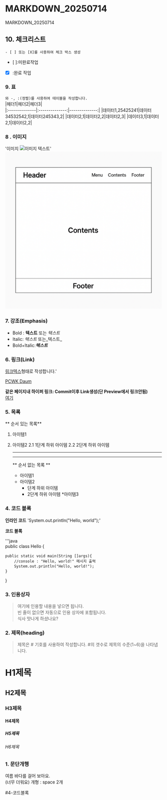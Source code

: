 # MARKDOWN_20250714
MARKDOWN_20250714  

## 10. 체크리스트
`- [ ] 또는 [X]를 사용하여 체크 박스 생성`  
- [ ]:미완료작업  
- [X] :완료 작업


### 9. 표  
`와 -, :(정렬)를 사용하여 테이블을 작성합니다.`  
|헤더1|헤더2|헤더3|  
|:--------------|:--------------:|--------------:|
|데이터1,25425241|데이터34532542,1|데이터245343,2|
|데이터2,1|데이터2,2|데이터2,3|
|데이터3,1|데이터2,1|데이터2,2|  



### 8 . 이미지
'이미지 ![이미지 텍스트](이미지URL)'  
![레이아웃](https://github.com/doona0711/MARKDOWN_20250714/blob/main/doc/layout.png)

### 7. 강조(Emphasis)  
- Bold : **텍스트** 또는 _텍스트_
- Italic: *텍스트* 또는_텍스트_
- Bold+Italic:***텍스트***
  

### 6. 링크(Link)  
[링크텍스](URL)형태로 작성합니다.'  

[PCWK Daum](https://cafe.daum.net/pcwk)  

**같은 페이지내 하이퍼 링크: Commit이후 Link생성(단 Preview에서 링크안됨)**  
[여기](#4-코드블록)  

### 5. 목록
** 순서 있는 목록**
1. 아이템1
2. 아이템2
   2.1 1단계 하위 아이템
   2.2 2단계 하위 아이템

   ---
   ***
   ** 순서 없는 목록 **
   - 아이템1
   + 아이템2
     	- 단계 하위 아이템
     	- 2단계 하위 아이템
     	  *아이템3
     


### 4. 코드 블록
**인라인 코드**
'System.out.println("Hello, world");'  

**코드 블록**

'''java  
public class Hello {

	public static void main(String []args){
		//console : "Hello, world!" 메시지 출력
		System.out.println("Hello, world!");
	}
}

### 3. 인용상자
>여기에 인용할 내용을 넣으면 됩니다.  
>빈 줄이 없으면 자동으로 인용 상자에 포함됩니다.  
>식사 맛나게 하셨나요?

### 2. 제목(heading)
>제목은 # 기호를 사용하여 작성합니다. #의 갯수로 제목의 수준(1~6)을 나타냅니다.
# H1제목
## H2제목
### H3제목
#### H4제목
##### H5제목
###### H6제목

### 1. 문단개행
여름 바다를 걸어 보아요.  
(너무 더워요)
개형 : space 2개  

#4-코드블록

